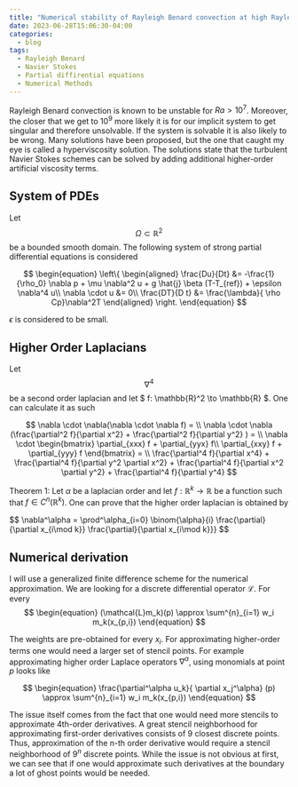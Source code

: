 ```yaml
---
title: "Numerical stability of Rayleigh Benard convection at high Rayleigh numbers"
date: 2023-06-28T15:06:30-04:00
categories:
  - blog
tags:
  - Rayleigh Benard
  - Navier Stokes
  - Partial diffirential equations
  - Numerical Methods
---
```



Rayleigh Benard convection is known to be unstable for $Ra > 10^7$. Moreover, the closer that we get to $10^9$ more likely it is for our implicit system to get singular and therefore unsolvable. If the system is solvable it is also likely to be wrong. Many solutions have been proposed, but the one that caught my eye is called a hyperviscosity solution. The solutions state that the turbulent Navier Stokes schemes can be solved by adding additional higher-order artificial viscosity terms.

## System of PDEs

Let $$\Omega \subset \mathbb{R}^2$$ be a bounded smooth domain. The following system of strong partial differential equations is considered

$$
\begin{equation}
\left\{ \begin{aligned} 
  \frac{Du}{Dt} &= -\frac{1}{\rho_0} \nabla p +  \mu \nabla^2 u + g \hat{j} \beta (T-T_{ref}) + \epsilon \nabla^4 u\\
 \nabla \cdot u &= 0\\
 \frac{DT}{D t} &= \frac{\lambda}{ \rho Cp}\nabla^2T
\end{aligned} \right.
\end{equation}
$$

$\epsilon$ is considered to be small. 

## Higher Order Laplacians

Let $$\nabla^4$$ be a second order laplacian and let $ f: \mathbb{R}^2 \to \mathbb{R} $. One can calculate it as such

$$
  \nabla \cdot \nabla(\nabla \cdot \nabla f) = \\
  \nabla \cdot \nabla (\frac{\partial^2 f}{\partial x^2} + \frac{\partial^2 f}{\partial y^2} ) = \\
  \nabla \cdot \begin{bmatrix}
\partial_{xxx} f + \partial_{yyx} f\\
\partial_{xxy} f + \partial_{yyy} f
\end{bmatrix} = \\
   \frac{\partial^4 f}{\partial x^4} + \frac{\partial^4 f}{\partial y^2 \partial x^2}  + \frac{\partial^4 f}{\partial x^2 \partial y^2} + \frac{\partial^4 f}{\partial y^4}
$$

Theorem 1: Let $\alpha$ be a laplacian order and let $f: \mathbb{R}^k \to \mathbb{R}$ be a function such that $f \in C^n(\mathbb{R}^k)$. One can prove that the higher order laplacian is obtained by

$$
  \nabla^\alpha = \prod^\alpha_{i=0}  \binom{\alpha}{i} \frac{\partial}{\partial x_{i\mod k}} \frac{\partial}{\partial x_{i\mod k}}}
$$

## Numerical derivation

I will use a generalized finite difference scheme for the numerical approximation. We are looking for a discrete differential operator $\mathcal{L}$. For every 
$$
\begin{equation}
  (\mathcal{L}m_k)(p) \approx \sum^{n}_{i=1} w_i m_k(x_{p,i})
\end{equation}
$$

The weights are pre-obtained for every $x_i$. For approximating higher-order terms one would need a larger set of stencil points. For example approximating higher order Laplace operators $\nabla^\alpha$, using monomials at point $p$ looks like

$$
\begin{equation}
  \frac{\partial^\alpha u_k}{ \partial x_j^\alpha} (p) \approx \sum^{n}_{i=1} w_i m_k(x_{p,i})
\end{equation}
$$

The issue itself comes from the fact that one would need more stencils to approximate 4th-order derivatives. A great stencil neighborhood for approximating first-order derivatives consists of 9 closest discrete points. Thus, approximation of the n-th order derivative would require a stencil neighborhood of $9^n$ discrete points. While the issue is not obvious at first, we can see that if one would approximate such derivatives at the boundary a lot of ghost points would be needed.
